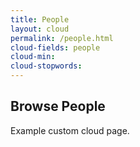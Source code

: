 ```yaml
---
title: People
layout: cloud
permalink: /people.html
cloud-fields: people
cloud-min: 
cloud-stopwords:
---
```


## Browse People

Example custom cloud page.
